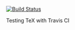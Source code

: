 [![Build Status](https://travis-ci.org/AndriyHavirko/tex.svg?branch=master)](https://travis-ci.org/AndriyHavirko/tex)

Testing TeX with Travis CI
